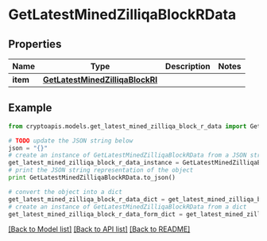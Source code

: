 # GetLatestMinedZilliqaBlockRData


## Properties
Name | Type | Description | Notes
------------ | ------------- | ------------- | -------------
**item** | [**GetLatestMinedZilliqaBlockRI**](GetLatestMinedZilliqaBlockRI.md) |  | 

## Example

```python
from cryptoapis.models.get_latest_mined_zilliqa_block_r_data import GetLatestMinedZilliqaBlockRData

# TODO update the JSON string below
json = "{}"
# create an instance of GetLatestMinedZilliqaBlockRData from a JSON string
get_latest_mined_zilliqa_block_r_data_instance = GetLatestMinedZilliqaBlockRData.from_json(json)
# print the JSON string representation of the object
print GetLatestMinedZilliqaBlockRData.to_json()

# convert the object into a dict
get_latest_mined_zilliqa_block_r_data_dict = get_latest_mined_zilliqa_block_r_data_instance.to_dict()
# create an instance of GetLatestMinedZilliqaBlockRData from a dict
get_latest_mined_zilliqa_block_r_data_form_dict = get_latest_mined_zilliqa_block_r_data.from_dict(get_latest_mined_zilliqa_block_r_data_dict)
```
[[Back to Model list]](../README.md#documentation-for-models) [[Back to API list]](../README.md#documentation-for-api-endpoints) [[Back to README]](../README.md)


